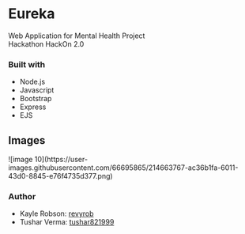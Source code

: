 # Eureka
Web Application for Mental Health Project
<br>Hackathon HackOn 2.0

<h3>Built with</h3>
<ul>
<li>Node.js</li>
<li>Javascript</li>
<li>Bootstrap</li>
<li>Express</li>
  <li>EJS</li>
</ul>

<h2>Images</h2>
![image 10](https://user-images.githubusercontent.com/66695865/214663767-ac36b1fa-6011-43d0-8845-e76f4735d377.png)


<h3>Author</h3>
<ul>
  <li>Kayle Robson: <a href="https://github.com/revyrob">revyrob</a></li>
  <li>Tushar Verma: <a href="https://github.com/search?q=tushar821999">tushar821999</a></li>
  </ul>
